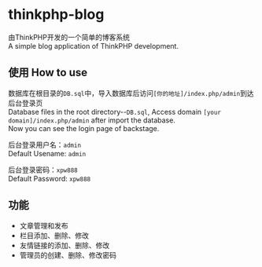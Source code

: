 # thinkphp-blog  

由ThinkPHP开发的一个简单的博客系统  
A simple blog application of ThinkPHP development.  

## 使用 How to use  

数据库在根目录的`DB.sql`中，导入数据库后访问`[你的地址]/index.php/admin`到达后台登录页  
Database files in the root directory--`DB.sql`, Access domain `[your domain]/index.php/admin` after import the database.  
Now you can see the login page of backstage.   

后台登录用户名：`admin`  
Default Usename: `admin` 

后台登录密码：`xpw888`  
Default Password: `xpw888`  

## 功能  
* 文章管理和发布  
* 栏目添加、删除、修改  
* 友情链接的添加、删除、修改  
* 管理员的创建、删除、修改密码  
